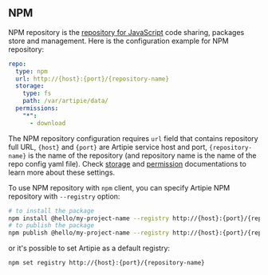 ## NPM

NPM repository is the [repository for JavaScript](https://www.npmjs.com/) code sharing, packages
store and management. Here is the configuration example for NPM repository:

```yaml
repo:
  type: npm
  url: http://{host}:{port}/{repository-name}
  storage:
    type: fs
    path: /var/artipie/data/
  permissions:
    "*":
      - download
```

The NPM repository configuration requires `url` field that contains repository full URL,
`{host}` and `{port}` are Artipie service host and port, `{repository-name}`
is the name of the repository (and repository name is the name of the repo config yaml file). Check
[storage](../Configuration-Storage.md) and [permission](../Configuration-Repository-Permissions.md)
documentations to learn more about these settings.

To use NPM repository with `npm` client, you can specify Artipie NPM repository with `--registry` option:
```bash
# to install the package
npm install @hello/my-project-name --registry http://{host}:{port}/{repository-name}
# to publish the package
npm publish @hello/my-project-name --registry http://{host}:{port}/{repository-name}
```
or it's possible to set Artipie as a default registry:
```bash
npm set registry http://{host}:{port}/{repository-name}
```